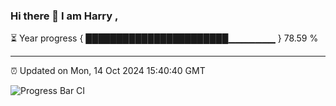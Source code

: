### Hi there 👋 I am Harry , 

⏳ Year progress { ███████████████████████▁▁▁▁▁▁▁ } 78.59 %

---

⏰ Updated on Mon, 14 Oct 2024 15:40:40 GMT

![Progress Bar CI](https://github.com/duykhang68/duykhang68/workflows/Progress%20Bar%20CI/badge.svg)

